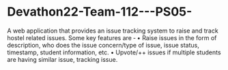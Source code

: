 # Devathon22-Team-112---PS05-
A web application that provides an issue tracking system to raise and track hostel related issues. Some key features
are ‑
• Raise issues in the form of description, who does the issue concern/type of issue, issue status, timestamp,
student information, etc.
• Upvote/++ issues if multiple students are having similar issue, tracking issue.
